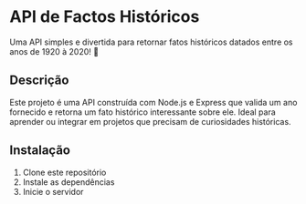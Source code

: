 # API de Factos Históricos

Uma API simples e divertida para retornar fatos históricos datados entre os anos de 1920 à 2020! 🚀

## Descrição

Este projeto é uma API construída com Node.js e Express que valida um ano fornecido e retorna um fato histórico interessante sobre ele. Ideal para aprender ou integrar em projetos que precisam de curiosidades históricas.

## Instalação

1. Clone este repositório
2. Instale as dependências
3. Inicie o servidor

